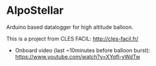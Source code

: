 AlpoStellar
===========

Arduino based datalogger for high altitude balloon.

This is a project from CLES FACIL: http://cles-facil.fr/


- Onboard video (last ~10minutes before balloon burst): https://www.youtube.com/watch?v=XYqfl-yWdTw
